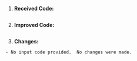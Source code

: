 1. **Received Code:**

```
```
2. **Improved Code:**

```
```
3. **Changes:**

```text
- No input code provided.  No changes were made.